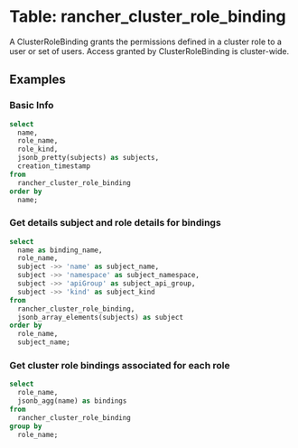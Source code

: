 # Table: rancher_cluster_role_binding

A ClusterRoleBinding grants the permissions defined in a cluster role to a user or set of users. Access granted by ClusterRoleBinding is cluster-wide.

## Examples

### Basic Info

```sql
select
  name,
  role_name,
  role_kind,
  jsonb_pretty(subjects) as subjects,
  creation_timestamp
from
  rancher_cluster_role_binding
order by
  name;
```

### Get details subject and role details for bindings

```sql
select
  name as binding_name,
  role_name,
  subject ->> 'name' as subject_name,
  subject ->> 'namespace' as subject_namespace,
  subject ->> 'apiGroup' as subject_api_group,
  subject ->> 'kind' as subject_kind
from
  rancher_cluster_role_binding,
  jsonb_array_elements(subjects) as subject
order by
  role_name,
  subject_name;
```

### Get cluster role bindings associated for each role

```sql
select
  role_name,
  jsonb_agg(name) as bindings
from
  rancher_cluster_role_binding
group by
  role_name;
```
